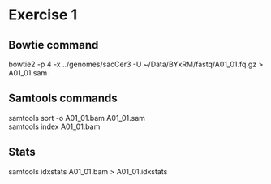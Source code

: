 # Exercise 1
## Bowtie command
bowtie2 -p 4 -x ../genomes/sacCer3 -U ~/Data/BYxRM/fastq/A01_01.fq.gz > A01_01.sam

## Samtools commands
samtools sort -o A01_01.bam A01_01.sam \
samtools index A01_01.bam

## Stats
samtools idxstats A01_01.bam > A01_01.idxstats